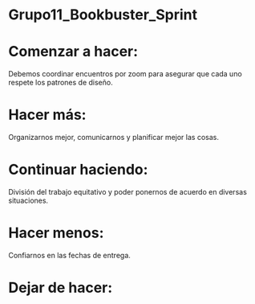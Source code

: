 # Grupo11_Bookbuster_Sprint

# Comenzar a hacer:  
Debemos coordinar encuentros por zoom para asegurar que cada uno respete los patrones de diseño.

# Hacer más: 
Organizarnos mejor, comunicarnos y planificar mejor las cosas.

# Continuar haciendo: 
División del trabajo equitativo y poder ponernos de acuerdo en diversas situaciones.

# Hacer menos: 
Confiarnos en las fechas de entrega.

# Dejar de hacer: 
